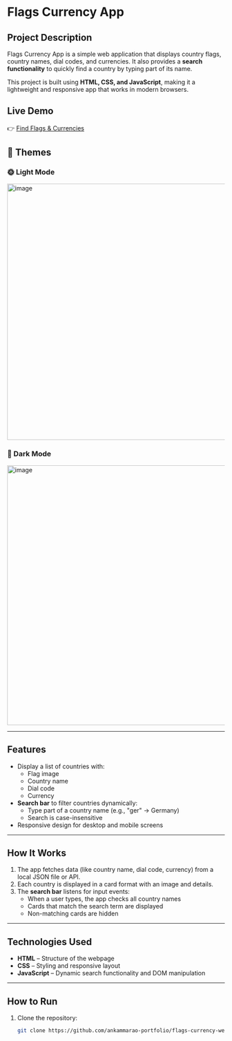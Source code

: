 # Flags Currency App

## Project Description
Flags Currency App is a simple web application that displays country flags, country names, dial codes, and currencies. It also provides a **search functionality** to quickly find a country by typing part of its name.

This project is built using **HTML, CSS, and JavaScript**, making it a lightweight and responsive app that works in modern browsers.


## Live Demo
👉 [Find Flags & Currencies](https://ankammarao-portfolio.github.io/flags-currency-website)

## 🎨 Themes

### 🌞 Light Mode
<img width="1351" height="594" alt="image" src="https://github.com/user-attachments/assets/62f898e4-931d-4cd7-878e-388f497c75b4" />

### 🌙 Dark Mode
<img width="1348" height="602" alt="image" src="https://github.com/user-attachments/assets/230b9323-05b9-4bd8-a8dd-bd408da8b083" />




---

## Features
- Display a list of countries with:
  - Flag image
  - Country name
  - Dial code
  - Currency
- **Search bar** to filter countries dynamically:
  - Type part of a country name (e.g., "ger" → Germany)
  - Search is case-insensitive
- Responsive design for desktop and mobile screens

---

## How It Works
1. The app fetches data (like country name, dial code, currency) from a local JSON file or API.
2. Each country is displayed in a card format with an image and details.
3. The **search bar** listens for input events:
   - When a user types, the app checks all country names
   - Cards that match the search term are displayed
   - Non-matching cards are hidden

---

## Technologies Used
- **HTML** – Structure of the webpage
- **CSS** – Styling and responsive layout
- **JavaScript** – Dynamic search functionality and DOM manipulation

---

## How to Run
1. Clone the repository:
   ```bash
   git clone https://github.com/ankammarao-portfolio/flags-currency-website.git
